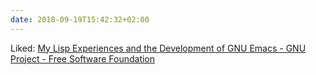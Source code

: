 ```yaml
---
date: 2018-09-19T15:42:32+02:00
---
```


Liked: [My Lisp Experiences and the Development of GNU Emacs - GNU Project - Free Software Foundation](https://www.gnu.org/gnu/rms-lisp.html)

